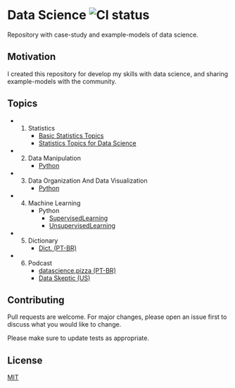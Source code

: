 # Data Science ![CI status](https://img.shields.io/badge/build-passing-brightgreen.svg)

Repository with case-study and example-models of data science.

## Motivation

I created this repository for develop my skills with data science, and sharing example-models with the community.

## Topics

<!-- toc -->
  * 1. Statistics
	    * [Basic Statistics Topics](https://github.com/daniellj/DataScience/blob/master/Statistics/BasicStatisticsTopics.md)
	    * [Statistics Topics for Data Science](https://github.com/daniellj/DataScience/blob/master/Statistics/StatisticsTopicsforDataScience.md)
  * 2. Data Manipulation
	    * [Python](https://github.com/daniellj/DataScience/tree/master/DataManipulation/Python)
  * 3. Data Organization And Data Visualization
	    * [Python](https://github.com/daniellj/DataScience/tree/master/DataOrganizationAndDataVisualization/Python)
  * 4. Machine Learning
	    * Python
	      * [SupervisedLearning](https://github.com/daniellj/DataScience/tree/master/MachineLearning/Python/SupervisedLearning)
	      * [UnsupervisedLearning](https://github.com/daniellj/DataScience/tree/master/MachineLearning/Python/UnsupervisedLearning)
  * 5. Dictionary
	    * [Dict. (PT-BR)](https://github.com/leportella/datascience-pizza/blob/master/dicionario.md)
  * 6. Podcast
	    * [datascience.pizza (PT-BR)](http://podcast.datascience.pizza/)
	    * [Data Skeptic (US)](https://dataskeptic.com/podcast)

## Contributing
Pull requests are welcome. For major changes, please open an issue first to discuss what you would like to change.

Please make sure to update tests as appropriate.

## License
[MIT](https://choosealicense.com/licenses/mit/)